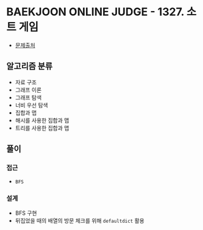 # BAEKJOON ONLINE JUDGE - 1327. 소트 게임

- [문제출처](https://www.acmicpc.net/problem/1327 '1327. 소트 게임')

## 알고리즘 분류

- 자료 구조
- 그래프 이론
- 그래프 탐색
- 너비 우선 탐색
- 집합과 맵
- 해시를 사용한 집합과 맵
- 트리를 사용한 집합과 맵

## 풀이

### 접근

- `BFS`

### 설계

- BFS 구현
- 뒤집었을 때의 배열의 방문 체크를 위해 `defaultdict` 활용

